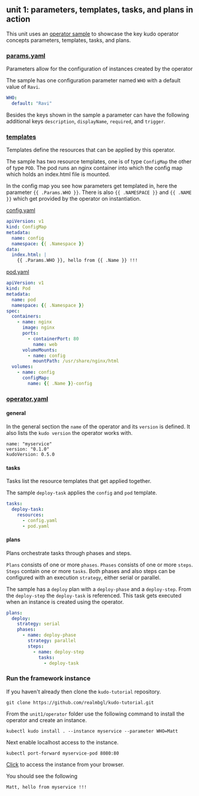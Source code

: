 ## unit 1: parameters, templates, tasks, and plans in action

This unit uses an [operator sample](operator) to showcase the key kudo operator concepts parameters, templates, tasks, and plans.

### [params.yaml](operator/params.yaml)

Parameters allow for the configuration of instances created by the operator

The sample has one configuration parameter named `WHO` with a default value of `Ravi`.

```yaml
WHO:
  default: "Ravi"
```

Besides the keys shown in the sample a parameter can have the following additional keys `description`, `displayName`, `required`, and `trigger`.

### [templates](operator/templates)

Templates define the resources that can be applied by this operator.

The sample has two resource templates, one is of type `ConfigMap` the other of type `POD`. The pod runs an nginx container into which the config map which holds an index.html file is mounted.

In the config map you see how parameters get templated in, here the parameter `{{ .Params.WHO }}`. There is also `{{ .NAMESPACE }}` and `{{ .NAME }}` which get provided by the operator on instantiation.

[config.yaml](operator/config.yaml)
```yaml
apiVersion: v1
kind: ConfigMap
metadata:
  name: config
  namespace: {{ .Namespace }}
data:
  index.html: |
    {{ .Params.WHO }}, hello from {{ .Name }} !!!
```

[pod.yaml](operator/pod.yaml)
```yaml
apiVersion: v1
kind: Pod
metadata:
  name: pod
  namespace: {{ .Namespace }}
spec:
  containers:
    - name: nginx
      image: nginx
      ports:
        - containerPort: 80
          name: web
      volumeMounts:
        - name: config
          mountPath: /usr/share/nginx/html
  volumes:
    - name: config
      configMap:
        name: {{ .Name }}-config
```

### [operator.yaml](operator/operator.yaml)

#### general

In the general section the `name` of the operator and its `version` is defined. It also lists the `kudo version` the operator works with.

```
name: "myservice"
version: "0.1.0"
kudoVersion: 0.5.0
```

#### tasks

Tasks list the resource templates that get applied together.

The sample `deploy-task` applies the `config` and `pod` template.

```yaml
tasks:
  deploy-task:
    resources:
      - config.yaml
      - pod.yaml
```

#### plans

Plans orchestrate tasks through phases and steps.

`Plans` consists of one or more `phases`. `Phases` consists of one or more `steps`. `Steps` contain one or more `tasks`. Both phases and also steps can be configured with an execution `strategy`, either serial or parallel.

The sample has a `deploy` plan with a `deploy-phase` and a `deploy-step`. From the `deploy-step` the `deploy-task` is referenced. This task gets executed when an instance is created using the operator.

```yaml
plans:
  deploy:
    strategy: serial
    phases:
      - name: deploy-phase
        strategy: parallel
        steps:
          - name: deploy-step
            tasks:
              - deploy-task
```


### Run the framework instance

If you haven't already then clone the `kudo-tutorial` repository.

```
git clone https://github.com/realmbgl/kudo-tutorial.git
```

From the `unit1/operator` folder use the following command to install the operator and create an instance.

```
kubectl kudo install . --instance myservice --parameter WHO=Matt
```

Next enable localhost access to the instance.

```
kubectl port-forward myservice-pod 8080:80
```

[Click](http://localhost:8080/) to access the instance from your browser.

You should see the following

```
Matt, hello from myservice !!!
```

